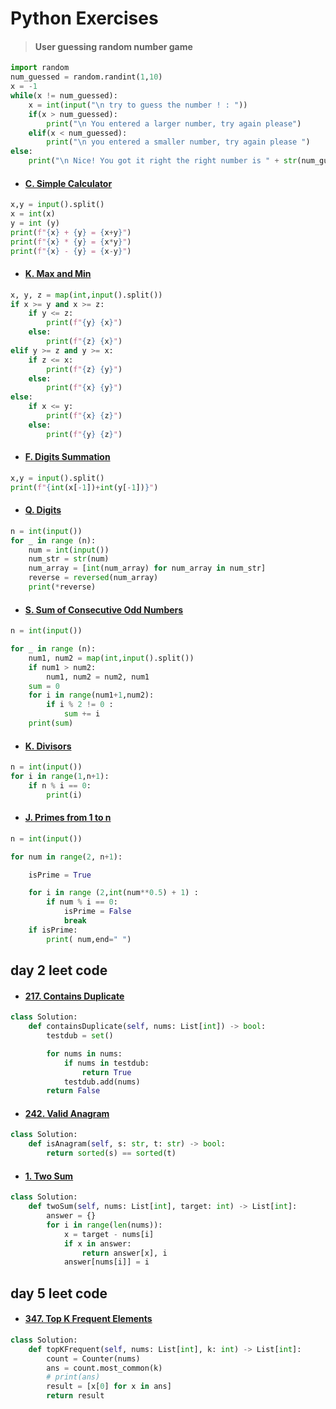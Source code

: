 # Python Exercises


> #### User guessing random number game 

```python
import random
num_guessed = random.randint(1,10)
x = -1
while(x != num_guessed):
    x = int(input("\n try to guess the number ! : "))
    if(x > num_guessed):
        print("\n You entered a larger number, try again please")
    elif(x < num_guessed):
        print("\n you entered a smaller number, try again please ")
else:
    print("\n Nice! You got it right the right number is " + str(num_guessed) + " !")
```

- #### <a href="https://codeforces.com/group/MWSDmqGsZm/contest/219158/problem/C">C. Simple Calculator</a>
```python
x,y = input().split()
x = int(x)
y = int (y)
print(f"{x} + {y} = {x+y}")
print(f"{x} * {y} = {x*y}")
print(f"{x} - {y} = {x-y}")
```
- #### <a href="https://codeforces.com/group/MWSDmqGsZm/contest/219158/problem/K">K. Max and Min </a>

```python
x, y, z = map(int,input().split())
if x >= y and x >= z:
    if y <= z:
        print(f"{y} {x}")
    else:
        print(f"{z} {x}")
elif y >= z and y >= x:
    if z <= x:
        print(f"{z} {y}")
    else:
        print(f"{x} {y}")
else:
    if x <= y:
        print(f"{x} {z}")
    else:
        print(f"{y} {z}")

```

- #### <a href="https://codeforces.com/group/MWSDmqGsZm/contest/219158/problem/F">F. Digits Summation</a>

```python
x,y = input().split()
print(f"{int(x[-1])+int(y[-1])}")
```
- #### <a href="https://codeforces.com/group/MWSDmqGsZm/contest/219432/problem/Q">Q. Digits </a>

```python
n = int(input())
for _ in range (n):
    num = int(input())
    num_str = str(num)
    num_array = [int(num_array) for num_array in num_str]
    reverse = reversed(num_array)
    print(*reverse)
```

- #### <a href = "https://codeforces.com/group/MWSDmqGsZm/contest/219432/problem/S">S. Sum of Consecutive Odd Numbers</a>
```python 
n = int(input())

for _ in range (n):
    num1, num2 = map(int,input().split())
    if num1 > num2:
        num1, num2 = num2, num1
    sum = 0
    for i in range(num1+1,num2):
        if i % 2 != 0 :
            sum += i
    print(sum)     
```

- #### <a href="https://codeforces.com/group/MWSDmqGsZm/contest/219432/problem/K">K. Divisors</a>

```python
n = int(input())
for i in range(1,n+1):
    if n % i == 0:
        print(i)
```
- #### <a href="https://codeforces.com/group/MWSDmqGsZm/contest/219432/problem/J">J. Primes from 1 to n</a>

```python
n = int(input())

for num in range(2, n+1):

    isPrime = True

    for i in range (2,int(num**0.5) + 1) :
        if num % i == 0:
            isPrime = False
            break
    if isPrime:
        print( num,end=" ")
```
## day 2 leet code
- #### <a href="https://leetcode.com/problems/contains-duplicate/">217. Contains Duplicate
</a>

```python
class Solution:
    def containsDuplicate(self, nums: List[int]) -> bool:
        testdub = set()

        for nums in nums:
            if nums in testdub:
                return True
            testdub.add(nums)
        return False

```
- #### <a href="https://leetcode.com/problems/valid-anagram">242. Valid Anagram</a>

```python
class Solution:
    def isAnagram(self, s: str, t: str) -> bool:
        return sorted(s) == sorted(t)

```

- #### <a href = "https://leetcode.com/problems/two-sum/">1. Two Sum </a>

```python
class Solution:
    def twoSum(self, nums: List[int], target: int) -> List[int]:
        answer = {} 
        for i in range(len(nums)):
            x = target - nums[i]
            if x in answer:
                return answer[x], i
            answer[nums[i]] = i

```

## day 5 leet code

- #### <a href = "https://leetcode.com/problems/top-k-frequent-elements">347. Top K Frequent Elements</a>

```python
class Solution:
    def topKFrequent(self, nums: List[int], k: int) -> List[int]:
        count = Counter(nums)
        ans = count.most_common(k)
        # print(ans)
        result = [x[0] for x in ans]
        return result
```